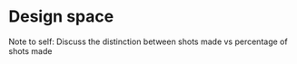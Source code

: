 # Design space

Note to self: Discuss the distinction between shots made vs percentage of shots made
